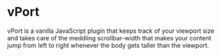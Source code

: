 vPort
=====

vPort is a vanilla JavaScript plugin that keeps track of your viewport size and takes care of the meddling scrollbar-width that makes your content jump from left to right whenever the body gets taller than the viewport.
